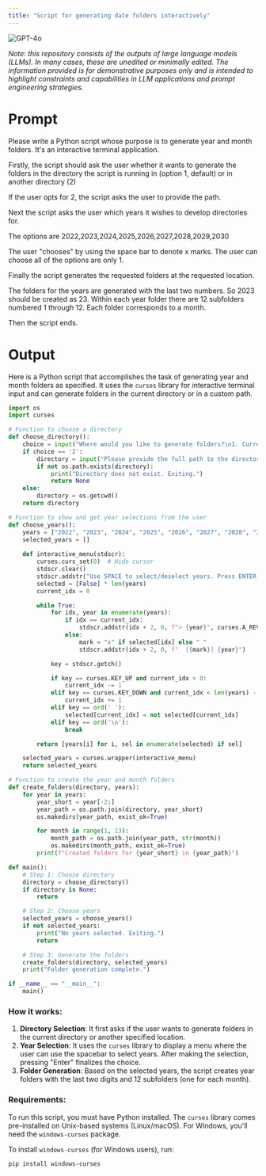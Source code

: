 ```yaml
---
title: "Script for generating date folders interactively"
---
```

![GPT-4o](https://img.shields.io/badge/GPT--4o-3333FF?style=for-the-badge&logo=openai&logoColor=white)



*Note: this repository consists of the outputs of large language models (LLMs). In many cases, these are unedited or minimally edited. The information provided is for demonstrative purposes only and is intended to highlight constraints and capabilities in LLM applications and prompt engineering strategies.*


# Prompt

Please write a Python script whose purpose is to generate year and month folders. It's an interactive terminal application.

Firstly, the script should ask the user whether it wants to generate the folders in the directory the script is running in (option 1, default) or in another directory (2)

If the user opts for 2, the script asks the user to provide the path.

Next the script asks the user which years it wishes to develop directories for.

The options are 2022,2023,2024,2025,2026,2027,2028,2029,2030

The user "chooses" by using the space bar to denote x marks. The user can choose all of the options are only 1.

Finally the script generates the requested folders at the requested location.

The folders for the years are generated with the last two numbers. So 2023 should be created as 23. Within each year folder there are 12 subfolders numbered 1 through 12. Each folder corresponds to a month.

Then the script ends.

# Output

Here is a Python script that accomplishes the task of generating year and month folders as specified. It uses the `curses` library for interactive terminal input and can generate folders in the current directory or in a custom path.

```python
import os
import curses

# Function to choose a directory
def choose_directory():
    choice = input("Where would you like to generate folders?\n1. Current directory (default)\n2. Specify a directory\nEnter 1 or 2: ").strip()
    if choice == '2':
        directory = input("Please provide the full path to the directory: ").strip()
        if not os.path.exists(directory):
            print("Directory does not exist. Exiting.")
            return None
    else:
        directory = os.getcwd()
    return directory

# Function to show and get year selections from the user
def choose_years():
    years = ["2022", "2023", "2024", "2025", "2026", "2027", "2028", "2029", "2030"]
    selected_years = []
    
    def interactive_menu(stdscr):
        curses.curs_set(0)  # Hide cursor
        stdscr.clear()
        stdscr.addstr("Use SPACE to select/deselect years. Press ENTER when done.\n")
        selected = [False] * len(years)
        current_idx = 0

        while True:
            for idx, year in enumerate(years):
                if idx == current_idx:
                    stdscr.addstr(idx + 2, 0, f"> {year}", curses.A_REVERSE)
                else:
                    mark = "x" if selected[idx] else " "
                    stdscr.addstr(idx + 2, 0, f"  [{mark}] {year}")

            key = stdscr.getch()

            if key == curses.KEY_UP and current_idx > 0:
                current_idx -= 1
            elif key == curses.KEY_DOWN and current_idx < len(years) - 1:
                current_idx += 1
            elif key == ord(' '):
                selected[current_idx] = not selected[current_idx]
            elif key == ord('\n'):
                break

        return [years[i] for i, sel in enumerate(selected) if sel]

    selected_years = curses.wrapper(interactive_menu)
    return selected_years

# Function to create the year and month folders
def create_folders(directory, years):
    for year in years:
        year_short = year[-2:]
        year_path = os.path.join(directory, year_short)
        os.makedirs(year_path, exist_ok=True)

        for month in range(1, 13):
            month_path = os.path.join(year_path, str(month))
            os.makedirs(month_path, exist_ok=True)
        print(f"Created folders for {year_short} in {year_path}")

def main():
    # Step 1: Choose directory
    directory = choose_directory()
    if directory is None:
        return

    # Step 2: Choose years
    selected_years = choose_years()
    if not selected_years:
        print("No years selected. Exiting.")
        return

    # Step 3: Generate the folders
    create_folders(directory, selected_years)
    print("Folder generation complete.")

if __name__ == "__main__":
    main()
```

### How it works:
1. **Directory Selection**: It first asks if the user wants to generate folders in the current directory or another specified location.
2. **Year Selection**: It uses the `curses` library to display a menu where the user can use the spacebar to select years. After making the selection, pressing "Enter" finalizes the choice.
3. **Folder Generation**: Based on the selected years, the script creates year folders with the last two digits and 12 subfolders (one for each month).

### Requirements:
To run this script, you must have Python installed. The `curses` library comes pre-installed on Unix-based systems (Linux/macOS). For Windows, you'll need the `windows-curses` package.

To install `windows-curses` (for Windows users), run:
```bash
pip install windows-curses
```